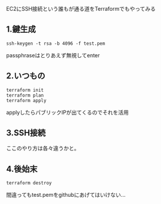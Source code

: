 EC2にSSH接続という誰もが通る道をTerraformでもやってみる
## 1.鍵生成
```
ssh-keygen -t rsa -b 4096 -f test.pem
```
passphraseはとりあえず無視してenter
## 2.いつもの
```
terraform init
terraform plan
terraform apply
```
applyしたらパブリックIPが出てくるのでそれを活用
## 3.SSH接続
ここのやり方は各々違うかと。
## 4.後始末
```
terraform destroy
```
間違ってもtest.pemをgithubにあげてはいけない...